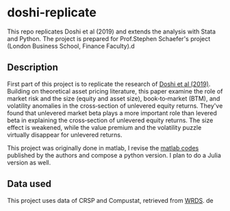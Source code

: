 # doshi-replicate

This repo replicates Doshi et al (2019) and extends the analysis with Stata and Python. The project is prepared for Prof.Stephen Schaefer's project (London Business School, Finance Faculty).d

## Description

First part of this project is to replicate the research of [Doshi et al (2019)](https://onlinelibrary.wiley.com/doi/full/10.1111/jofi.12758). Building on theoretical asset pricing literature, this paper examine the role of market risk and the size (equity and asset size), book‐to‐market (BTM), and volatility anomalies in the cross‐section of unlevered equity returns. They've found that unlevered market beta plays a more important role than levered beta in explaining the cross‐section of unlevered equity returns. The size effect is weakened, while the value premium and the volatility puzzle virtually disappear for unlevered returns.

This project was originally done in matlab, I revise the [matlab codes](https://onlinelibrary.wiley.com/action/downloadSupplement?doi=10.1111%2Fjofi.12758&file=jofi12758-sup-0002-SuppMat.zip) published by the authors and compose a python version. I plan to do a Julia version as well.

## Data used

This project uses data of CRSP and Compustat, retrieved from [WRDS](https://wrds-www.wharton.upenn.edu/).
de
